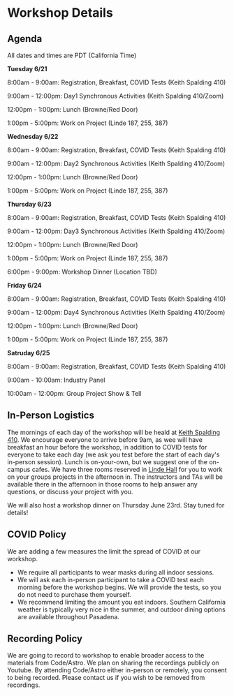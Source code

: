 # Workshop Details

## Agenda

All dates and times are PDT (California Time)

**Tuesday 6/21**

8:00am - 9:00am: Registration, Breakfast, COVID Tests (Keith Spalding 410)

9:00am - 12:00pm: Day1 Synchronous Activities (Keith Spalding 410/Zoom)

12:00pm - 1:00pm: Lunch (Browne/Red Door)

1:00pm - 5:00pm: Work on Project (Linde 187, 255, 387)


**Wednesday 6/22**

8:00am - 9:00am: Registration, Breakfast, COVID Tests (Keith Spalding 410)

9:00am - 12:00pm: Day2 Synchronous Activities (Keith Spalding 410/Zoom)

12:00pm - 1:00pm: Lunch (Browne/Red Door)

1:00pm - 5:00pm: Work on Project (Linde 187, 255, 387)


**Thursday 6/23**

8:00am - 9:00am: Registration, Breakfast, COVID Tests (Keith Spalding 410)

9:00am - 12:00pm: Day3 Synchronous Activities (Keith Spalding 410/Zoom)

12:00pm - 1:00pm: Lunch (Browne/Red Door)

1:00pm - 5:00pm: Work on Project (Linde 187, 255, 387)

6:00pm - 9:00pm: Workshop Dinner (Location TBD)


**Friday 6/24**

8:00am - 9:00am: Registration, Breakfast, COVID Tests (Keith Spalding 410)

9:00am - 12:00pm: Day4 Synchronous Activities (Keith Spalding 410/Zoom)

12:00pm - 1:00pm: Lunch (Browne/Red Door)

1:00pm - 5:00pm: Work on Project (Linde 187, 255, 387)

**Satruday 6/25**

8:00am - 9:00am: Registration, Breakfast, COVID Tests (Keith Spalding 410)

9:00am - 10:00am: Industry Panel

10:00am - 12:00pm: Group Project Show & Tell


## In-Person Logistics

The mornings of each day of the workshop will be heald at [Keith Spalding 410](https://www.caltech.edu/map/campus/keith-spalding-building-of-business-services). We encourage everyone to arrive before 9am, as wee will have breakfast 
an hour before the workshop, in addition to COVID tests for everyone to take each day (we ask you test before the start of each
day's in-person session).
Lunch is on-your-own, but we suggest one of the on-campus cafes. We have three rooms reserved
in [Linde Hall](https://www.caltech.edu/map/campus/ronald-and-maxine-linde-hall-of-mathematics-and-physics) for you to work on your 
groups projects in the afternoon in. The instructors and TAs will be available there in the afternoon in those rooms to help answer any
questions, or discuss your project with you.

We will also host a workshop dinner on Thursday June 23rd. Stay tuned for details! 

## COVID Policy
We are adding a few measures the limit the spread of COVID at our workshop. 

 * We require all participants to wear masks during all indoor sessions.
 * We will ask each in-person participant to take a COVID test each morning before the workshop begins. We will provide the
tests, so you do not need to purchase them yourself. 
 * We recommend limiting the amount you eat indoors. Southern California weather is typically very nice in the summer, 
and outdoor dining options are available throughout Pasadena. 

## Recording Policy
We are going to record to workshop to enable broader access to the materials from Code/Astro. We plan on sharing the recordings publicly on Youtube. By attending Code/Astro either in-person or remotely, you consent to being recorded. Please contact us if you wish to be removed from recordings.
